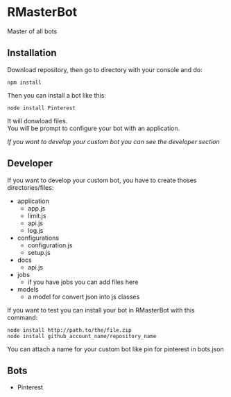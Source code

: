 # RMasterBot
Master of all bots

## Installation
Download repository, then go to directory with your console and do:  
```
npm install
```
Then you can install a bot like this:
```
node install Pinterest  
```
It will donwload files.  
You will be prompt to configure your bot with an application.

*If you want to develop your custom bot you can see the developer section*

## Developer
If you want to develop your custom bot, you have to create thoses directories/files:
* application
    * app.js
    * limit.js
    * api.js
    * log.js
* configurations
    * configuration.js
    * setup.js
* docs
    * api.js
* jobs
    * if you have jobs you can add files here
* models
    * a model for convert json into js classes

If you want to test you can install your bot in RMasterBot with this command:
```
node install http://path.to/the/file.zip  
node install github_account_name/repository_name  
```

You can attach a name for your custom bot like pin for pinterest in bots.json
## Bots
* Pinterest